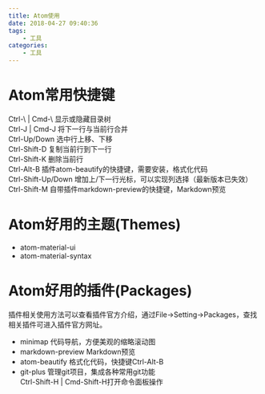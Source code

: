 ```yaml
---
title: Atom使用
date: 2018-04-27 09:40:36
tags:
    - 工具
categories:
    - 工具
---
```

# Atom常用快捷键
Ctrl-\ | Cmd-\ 显示或隐藏目录树  
Ctrl-J | Cmd-J 将下一行与当前行合并  
Ctrl-Up/Down 选中行上移、下移  
Ctrl-Shift-D 复制当前行到下一行  
Ctrl-Shift-K 删除当前行  
Ctrl-Alt-B 插件atom-beautify的快捷键，需要安装，格式化代码  
Ctrl-Shift-Up/Down 增加上/下一行光标，可以实现列选择（最新版本已失效）  
Ctrl-Shift-M 自带插件markdown-preview的快捷键，Markdown预览  

# Atom好用的主题(Themes)   
- atom-material-ui
- atom-material-syntax

# Atom好用的插件(Packages)
插件相关使用方法可以查看插件官方介绍，通过File->Setting->Packages，查找相关插件可进入插件官方网址。
- minimap 代码导航，方便美观的缩略滚动图  
- markdown-preview Markdown预览  
- atom-beautify 格式化代码，快捷键Ctrl-Alt-B
- git-plus 管理git项目，集成各种常用git功能  
Ctrl-Shift-H | Cmd-Shift-H打开命令面板操作
